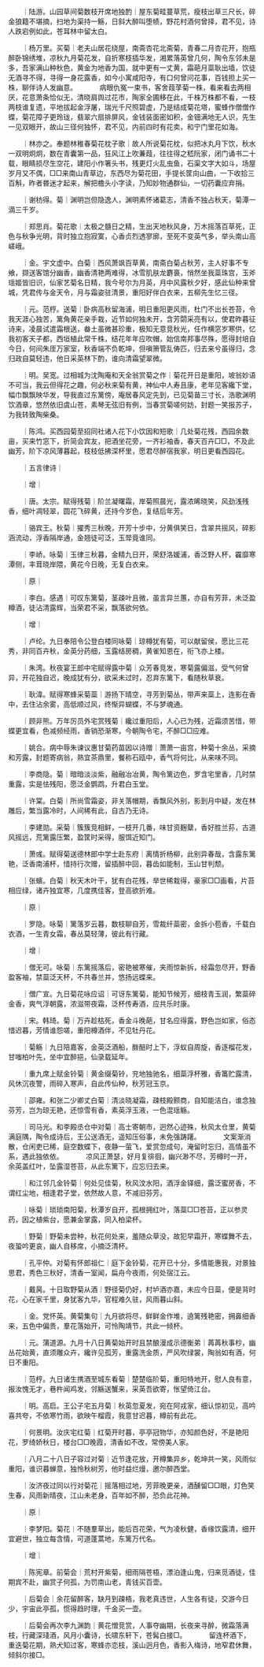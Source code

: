 <!-- { "loadSidebar": true } -->
　　｜陆游。山园草间菊数枝开席地独酌｜屋东菊畦蔓草荒，瘦枝出草三尺长，碎金狼籍不堪摘，扫地为渠持一觞，日斜大醉叫堕帻，野花村酒何曾择，君不见，诗人跌宕例如此，苍耳林中留太白。

　　｜杨万里。买菊｜老夫山居花绕屋，南斋杏花北斋菊，青春二月杏花开，抱瓶醉卧锦绣堆，凉秋九月菊花发，自折寒枝插华发，湘累落英曾几何，陶令东邻未是多，吾家满山种秋色，黄金为地香为国，就中更有一丈黄，霜葩月蘂耿出墙，饮徒无酒寻不得，寻得一身花露香，如今小寓咸阳寺，有口何曾问花事，百钱担上买一株，聊伴诗人发幽意。
　　　病眼仇冤一束书，客舍葭莩菊一株，看来看去两相厌，花意萧条恰似无，清晓肩舆过花市，陶家全圃移在此，千株万株都不看，一枝两枝谁复遗，平地拔起金浮屠，瑞光千尺照碧虚，乃是结成菊花塔，蜜蜂作僧僧作蝶，菊花障子更玲珑，翡翠六扇排屏风，金钱装面密如积，金钿满地无人识，先生一见双眼开，故山三径何独怀，君不见，内前四时有花卖，和宁门里花如海。

　　｜林亦之。奉题林稚春菊花枕子歌｜故人所说菊花枕，似把冰丸月下饮，秋水一双明炯炯，数在青囊第一品，狂风江上吹蒹葭，往往得之嵇阮家，闭门诵书二十载，眼睛损尽生空花，建阳小作箸头书，残更灯火乱虫鱼，石渠文字大如斗，场屋岁月又不偶，□□来南山青草边，东西尽为菊花田，手提长筐向山曲，一下收拾三百斛，昨者昬迷才起来，解把檐头小字读，乃知妙物通群仙，一切药囊应弃捐。

　　｜谢枋得。菊｜渊明岂但隐逸人，渊明素怀诸葛志，清香不独占秋天，菊潭一滴三千岁。

　　｜郑思肖。菊花歌｜太极之髓日之精，生出天地秋风身，万木摇落百草死，正色与秋争光明，背时独立抱寂寞，心香贞烈透寥廓，至死不变英气多，举头南山高嵯峨。

　　｜金。宇文虚中。白菊｜西风萧飒百草黄，南斋白菊占秋芳，主人好事不专飨，撷送客馆分幽香，幽香清艳两难得，冰雪肌肤龙麝裛，悄然坐我蘂珠宫，玉斧瑶姬皆旧识，仙家艺菊名日精，我今号尔为月英，月中风露秋夕好，感此仙种来曾城，凭君传与金天令，月与霜姿驻清景，重阳好伴白衣来，五柳先生忆三径。

　　｜元。范梈。送菊｜卧病高秋留海浦，明日重阳更风雨，杜门不出长苍苔，令我天涯心独苦，篱角黄花亲手栽，近节如何独未开，含芳閟采亮有以，使君昨暮征诗来，凌晨试遣霜根送，畚土虽微甚珍重，极知无意竞秋光，任作横窓岁寒供，忆我初客天子都，西垣植此常千株，结花年年应吹帽，始信南邦事尽殊，愿得封培自今日，何间朱厓万家室，秋香端不负乾坤，但嗔箫管乱俦匹，归去来兮虽得归，念归政自莫轻违，他日采英林下酌，谁向清霜望翠微。

　　｜明。吴宽。过相城为沈陶庵和天全翁赏菊之作｜菊花开日是重阳，坡翁妙语不可当，我云但得花之趣，何必秋来菊有黄，神仙中人寿且康，老年见客纔下堂，幅巾飘飘映华发，导我直过东篱傍，庵居春风定先到，已见菊苗三寸长，浩歌渊明饮酒章，悠然依旧虞山苍，素琴无弦旧有例，当春赏菊嗟何妨，封题一笑报苏子，为我转致陶柴桑。

　　｜陈鸿。买西园菊至招同社诸人花下小饮因和短歌｜几处菊花残，西园余数亩，买来竹窓下，折简会宾友，把酒坐花旁，一齐衫袖香，春天百卉□□，不及此幽芳，阶下凉风薄暮起，枝枝低拂深杯里，愿君尽醉宿我家，明日更看西园花。

　　｜五言律诗｜

　　｜增｜

　　｜唐。太宗。赋得残菊｜阶兰凝曙霜，岸菊照晨光，露浓晞晓笑，风劲浅残香，细叶凋轻翠，圆花飞碎黄，还持今岁色，复结后年芳。

　　｜骆宾王。秋菊｜擢秀三秋晚，开芳十步中，分黄俱笑日，含翠共摇风，碎影涵流动，浮香隔岸通，金翘徒可泛，玉斝竟谁同。

　　｜李峤。咏菊｜玉律三秋暮，金精九日开，荣舒洛媛浦，香泛野人杯，靃靡寒潭侧，丰茸晓岸隈，黄花今日晚，无复白衣来。

　　｜原｜

　　｜李白。感遇｜可叹东篱菊，茎疎叶且微，虽言异兰蕙，亦自有芳菲，未泛盈樽酒，徒沾清露辉，当荣君不采，飘落欲何依。

　　｜增｜

　　｜卢纶。九日奉陪令公登白楼同咏菊｜琼樽犹有菊，可以献留侯，愿比三花秀，非同百卉秋，金英分药细，玉露结房稠，黄雀知恩在，衔飞亦上楼。

　　｜朱湾。秋夜宴王郎中宅赋得露中菊｜众芳春竞发，寒菊露偏滋，受气何曾异，开花独自迟，晚成犹有分，欲采未过时，忍弃东篱下，看随秋草衰。

　　｜耿湋。赋得寒蜂采菊蘂｜游扬下晴空，寻芳到菊丛，带声来蘂上，连影在香中，去住沾余雾，高低顺过风，终惭异蝴蝶，不与梦魂通。

　　｜顾非熊。万年厉员外宅赏残菊｜纔过重阳后，人心已为残，近霜须苦惜，带蝶更宜看，色减频经雨，香销恐渐寒，今朝陶令宅，不醉□□应难。

　　｜姚合。病中辱朱谏议惠甘菊药苗因以诗赠｜萧萧一亩宫，种菊十余丛，采摘和芳露，封题寄病翁，熟宜茶鼎里，餐称石瓯中，香气将何比，从来味不同。

　　｜李商隐。菊｜暗暗淡淡紫，融融冶冶黄，陶令篱边色，罗含宅里香，几时禁重露，实是怯残阳，愿泛金鹦鹉，升君白玉堂。

　　｜许棠。白菊｜所尚雪霜姿，非关落帽期，香飘风外别，影到月中疑，发在林雕后，繁当露冷时，人间稀有此，自古乃无诗。

　　｜李建勋。采菊｜簇簇竞相鲜，一枝开几番，味甘资麹糵，香好胜兰荪，古道风摇远，荒篱露压繁，盈筐时采得，服饵近知门。

　　｜萧彧。赋得菊送德林郎中学士赴东府｜离情折杨柳，此别异春哉，含露东篱艳，泛香南浦杯，惜持行次赠，留插醉中回，暮齿如能制，玉山甘判颓。

　　｜张蠙。白菊｜秋天木叶干，犹有白花残，举世稀栽得，豪家□□画看，片苔相应绿，诸卉独宜寒，几度携佳客，登高欲折难。

　　｜原｜

　　｜罗隐。咏菊｜篱落岁云暮，数枝聊自芳，雪裁纤蘂密，金拆小苞香，千载白衣酒，一生青女霜，春丛莫轻薄，彼此有行藏。

　　｜增｜

　　｜僧无可。咏菊｜东篱摇落后，密艳被寒催，夹雨惊新拆，经霜忽尽开，野香盈客袖，禁蘂泛天杯，不共春兰并，悠扬远蝶来。

　　｜僧广宣。九日菊花咏应诏｜可讶东篱菊，能知节候芳，细枝青玉润，繁蘂碎金香，爽气浮朝露，浓滋带夜霜，泛杯传寿酒，应共乐时康。

　　｜宋。韩琦。菊｜万卉趁枯死，香金斗晚葩，甘名应得露，野色岂如家，俗态惜迟暮，芳情谁怨嗟，重阳樽酒伴，不见牡丹花。

　　｜菊觞｜九日陪嘉客，金英泛酒船，酦醅时上下，浮蚁自周旋，香逐榴花发，甘嗤柏叶先，坐中宜醉挹，仙录载延年。

　　｜重九席上赋金铃菊｜黄金缀菊铃，兖地独驰名，细蘂浮杯雅，香筩贮露清，风休沉夜警，雨碎入寒声，自此传仙种，秋芳冠玉京。

　　｜邵雍。和张二少卿丈白菊｜清淡晓凝霜，疎枝殿颢商，自知能洁白，谁念独芬芳，岂为琼无艳，还惊雪有香，素英浮玉液，一色混瑶觞。

　　｜司马光。和李殿丞仓中对菊｜高士寄朝市，迥然心迹殊，秋风太仓里，黄菊满庭隅，陶令成诗后，王公送酒无，遥知压俗事，未免强踌躇。
　　　文案渐消散，仓闲吏已稀，庭空数蝶下，夜静一萤飞，爱赏忽成句，淹留时忘归，高情虽不系，遇此独依依。
　　　凉风正萧瑟，好月复徘徊，幽兴渺不尽，芳樽时一开，余英盖红叶，坠露湿苍苔，从此东篱下，应忘归去来。

　　｜和江邻几金铃菊｜何处见佳菊，秋风汶水阳，酒浮金铎细，露泛蜜房香，不谓红尘地，相逢君子堂，依然故人意，不减旧芬芳。

　　｜咏菊｜琐琐南阳菊，秋潭岁自开，孤根拥红叶，落蘂□□苍苔，正以参灵药，因之植紫台，愿兼金掌露，同入柏梁杯。

　　｜野菊｜野菊未尝种，秋花何处来，羞随众草没，故犯早霜开，寒蝶舞不去，夜蛩吟更哀，幽人自移席，小摘泛清杯。

　　｜孔平仲。对菊有怀郎祖仁｜庭下金铃菊，花开已十分，多情能惠我，对景独思君，秀色三秋好，清香一室闻，扁舟今夜雨，何处宿江云。

　　｜戴昺。十日取野菊从酒｜野径菊仍好，村垆酒亦嘉，未应今日蘂，便是背时花，心在家千里，身犹客九华，官程难久驻，风雨暮山斜。

　　｜金。党怀英。黄菊集句｜九月欲将尽，鲜鲜金作堆，遶篱残艳密，拥鼻细香来，五色中偏贵，羣花落始开，可怜陶靖节，共此一倾杯。

　　｜元。蒲道源。九月十八日黄菊始开时且禁酿漫成示德衡弟｜苒苒秋事杪，幽丛花始黄，直须雕众卉，纔许见孤芳，重露洗金质，严风吹绿裳，陶翁如有酒，何日不重阳。

　　｜范梈。九日诸生携酒至城东看菊｜楚楚临阶菊，重阳特地开，慰人良有意，报汝愧无才，巷杵闻鸡发，邻觞送蟹来，采英吾欲寄，怅望倚江台。

　　｜明。高启。王公子宅五月菊｜秋英忽夏发，宛在阿戎家，细认惊初见，高吟喜共夸，不依寒竹雨，欲映午榴霞，我意甘迟暮，樽前有此花。

　　｜何景明。汝庆宅红菊｜红菊开时暮，亭亭冠物华，亦知颜色好，不是艳阳花，罗绮娇秋日，楼台□□晚霞，清香如不改，常傍美人家。

　　｜八月二十八日子容过对菊｜近节逢花放，开樽集异乡，乾坤共一笑，风雨似重阳，谁识暮蝉意，独怜秋树芳，他时益烂熳，邀尔醉西堂。

　　｜汝济夜过同以行对菊花｜摇落相过地，芳菲晚更亲，酒醺留□□眼，灯色笑生春，风雨新晴夜，江山未老身，百年如不醉，恐负此花神。

　　｜原｜

　　｜李梦阳。菊花｜不随羣草出，能后百花荣，气为凌秋健，香缘饮露清，细开宜避世，独立每含情，可道蓬蒿地，东篱万代名。

　　｜增｜

　　｜陈宪章。前菊会｜荒村开紫菊，细雨隔苍梧，漂泊逢山鬼，归来觅酒徒，佳期宾不赴，幽赏子何孤，为罚南山老，青钱买百壶。

　　｜后菊会｜余花留醉客，缺月到疎梧，我老真违世，人生各有徒，交游今日少，宇宙此亭孤，惯得趋时理，千金买一壶。

　　｜后菊会再次李九渊韵｜黄花憎竞赏，人事夺幽期，长夜来寻醉，微霜落满枝，行藏深琖酒，风月小囊诗，长啸东轩下，苍髯白接□。
　　　留连杯酒下，重迭菊花期，熟犬知过客，寒蜂亦恋枝，溪山迥月色，香影入梅诗，地窄君休舞，倾斜尔接□。

